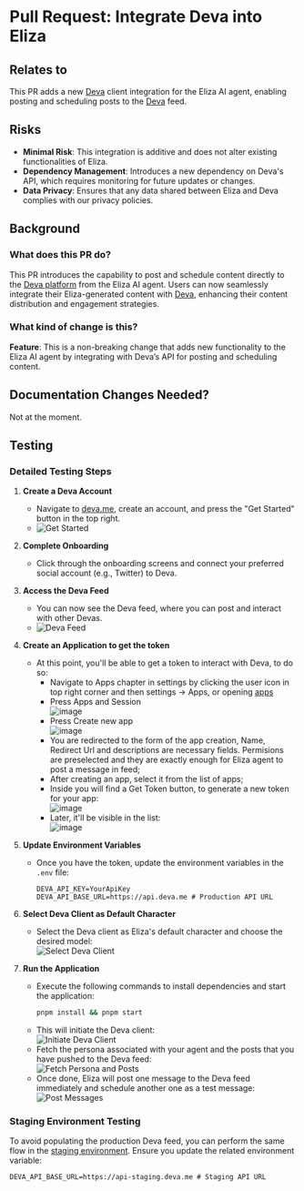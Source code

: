 # Pull Request: Integrate Deva into Eliza

## Relates to

This PR adds a new [Deva](https://www.deva.me/) client integration for the Eliza AI agent, enabling posting and scheduling posts to the [Deva](https://www.deva.me/) feed.

## Risks

- **Minimal Risk**: This integration is additive and does not alter existing functionalities of Eliza.
- **Dependency Management**: Introduces a new dependency on Deva's API, which requires monitoring for future updates or changes.
- **Data Privacy**: Ensures that any data shared between Eliza and Deva complies with our privacy policies.

## Background

### What does this PR do?

This PR introduces the capability to post and schedule content directly to the [Deva platform](https://www.deva.me/) from the Eliza AI agent. Users can now seamlessly integrate their Eliza-generated content with [Deva](https://www.deva.me/), enhancing their content distribution and engagement strategies.

### What kind of change is this?

**Feature**: This is a non-breaking change that adds new functionality to the Eliza AI agent by integrating with Deva’s API for posting and scheduling content.

## Documentation Changes Needed?

Not at the moment.

## Testing

### Detailed Testing Steps

1. **Create a Deva Account**
    - Navigate to [deva.me](https://www.deva.me/), create an account, and press the "Get Started" button in the top right.
    - ![Get Started](https://github.com/user-attachments/assets/a31ebe01-3ee7-40f5-8e30-f59c79c642fe)

2. **Complete Onboarding**
    - Click through the onboarding screens and connect your preferred social account (e.g., Twitter) to Deva.

3. **Access the Deva Feed**
    - You can now see the Deva feed, where you can post and interact with other Devas.
    - ![Deva Feed](https://github.com/user-attachments/assets/6948b7ab-f6f1-488a-98b2-2dd405d11936)

4. **Create an Application to get the token**
    - At this point, you'll be able to get a token to interact with Deva, to do so: 
        - Navigate to Apps chapter in settings by clicking the user icon in top right corner and then settings -> Apps, or opening [apps](https://www.deva.me/settings/apps)
        - Press Apps and Session
          <br/>![image](https://github.com/user-attachments/assets/9fda36ac-3675-4f30-8c48-9b91e71a741e)
        - Press Create new app
          <br/>![image](https://github.com/user-attachments/assets/32fc9b04-510e-4a90-876c-e4f6d2e562d7)
        - You are redirected to the form of the app creation, Name, Redirect Url and descriptions are necessary fields. Permisions are preselected and they are exactly enough for Eliza agent to post a message in feed;
        - After creating an app, select it from the list of apps;
        - Inside you will find a Get Token button, to generate a new token for your app:
          <br/>![image](https://github.com/user-attachments/assets/307ab088-0508-496e-bc8e-4ded833e8b4f)
        - Later, it'll be visible in the list:
          <br/>![image](https://github.com/user-attachments/assets/39034c0d-3cf3-4a69-aaab-8cd1740d9ba6)

5. **Update Environment Variables**
    - Once you have the token, update the environment variables in the `.env` file:
      ```env
      DEVA_API_KEY=YourApiKey
      DEVA_API_BASE_URL=https://api.deva.me # Production API URL
      ```

6. **Select Deva Client as Default Character**
    - Select the Deva client as Eliza's default character and choose the desired model:
      <br/>![Select Deva Client](https://github.com/user-attachments/assets/1120ebb4-4618-4364-bbf8-7040b6bda8c0)

7. **Run the Application**
    - Execute the following commands to install dependencies and start the application:
      ```bash
      pnpm install && pnpm start
      ```
    - This will initiate the Deva client:
      <br/>![Initiate Deva Client](https://github.com/user-attachments/assets/4ef64f0b-c2c1-4a4b-a6b5-0461433af022)
    - Fetch the persona associated with your agent and the posts that you have pushed to the Deva feed:
      <br/>![Fetch Persona and Posts](https://github.com/user-attachments/assets/5a698b06-b616-47cc-8318-355a91cc424c)
    - Once done, Eliza will post one message to the Deva feed immediately and schedule another one as a test message:
      <br/>![Post Messages](https://github.com/user-attachments/assets/523d69f4-1f3f-4d49-82a1-163e3cd4d128)

### Staging Environment Testing

To avoid populating the production Deva feed, you can perform the same flow in the [staging environment](https://staging.deva.me/). Ensure you update the related environment variable:

```env
DEVA_API_BASE_URL=https://api-staging.deva.me # Staging API URL
